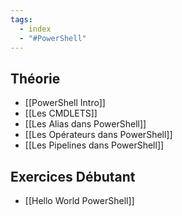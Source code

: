 ```yaml
---
tags:
  - index
  - "#PowerShell"
---
```

## Théorie
- [[PowerShell Intro]]
- [[Les CMDLETS]]
- [[Les Alias dans PowerShell]]
- [[Les Opérateurs dans PowerShell]]
- [[Les Pipelines dans PowerShell]]
## Exercices Débutant
- [[Hello World PowerShell]]